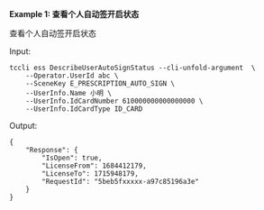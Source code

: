 **Example 1: 查看个人自动签开启状态**

查看个人自动签开启状态

Input: 

```
tccli ess DescribeUserAutoSignStatus --cli-unfold-argument  \
    --Operator.UserId abc \
    --SceneKey E_PRESCRIPTION_AUTO_SIGN \
    --UserInfo.Name 小明 \
    --UserInfo.IdCardNumber 610000000000000000 \
    --UserInfo.IdCardType ID_CARD
```

Output: 
```
{
    "Response": {
        "IsOpen": true,
        "LicenseFrom": 1684412179,
        "LicenseTo": 1715948179,
        "RequestId": "5beb5fxxxxx-a97c85196a3e"
    }
}
```

